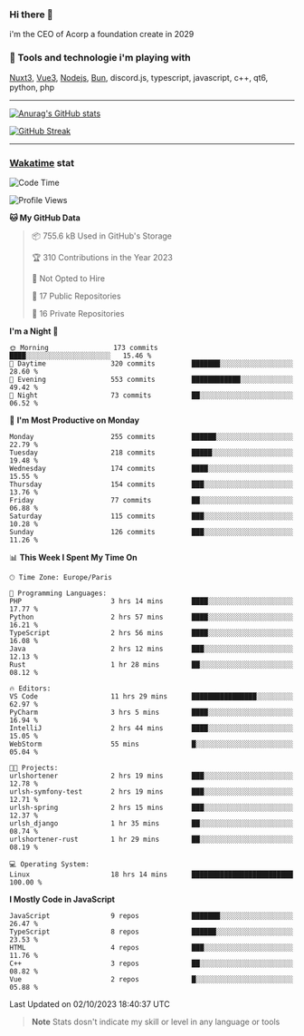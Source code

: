 ### Hi there 👋

i'm the CEO of Acorp a foundation create in 2029  

### 🧰 Tools and technologie i'm playing with

[Nuxt3](https://nuxt.com), [Vue3](https://vuejs.org/), [Nodejs](https://nodejs.org), [Bun](https://bun.sh/), discord.js, typescript, javascript, c++, qt6, python, php

---

[![Anurag's GitHub stats](https://github-readme-stats.vercel.app/api?username=ackimixs&show_icons=true&theme=github_dark&count_private=true)](https://www.ackimixs.xyz)

[![GitHub Streak](https://github-readme-streak-stats.herokuapp.com?user=Ackimixs&theme=github-dark-blue&date_format=j%20M%5B%20Y%5D&mode=weekly)](https://git.io/streak-stats)

---
 
 ### [Wakatime](https://wakatime.com/) stat

<!--START_SECTION:waka-->
![Code Time](http://img.shields.io/badge/Code%20Time-788%20hrs%2018%20mins-blue)

![Profile Views](http://img.shields.io/badge/Profile%20Views-0-blue)

**🐱 My GitHub Data** 

> 📦 755.6 kB Used in GitHub's Storage 
 > 
> 🏆 310 Contributions in the Year 2023
 > 
> 🚫 Not Opted to Hire
 > 
> 📜 17 Public Repositories 
 > 
> 🔑 16 Private Repositories 
 > 
**I'm a Night 🦉** 

```text
🌞 Morning                173 commits         ████░░░░░░░░░░░░░░░░░░░░░   15.46 % 
🌆 Daytime                320 commits         ███████░░░░░░░░░░░░░░░░░░   28.60 % 
🌃 Evening                553 commits         ████████████░░░░░░░░░░░░░   49.42 % 
🌙 Night                  73 commits          ██░░░░░░░░░░░░░░░░░░░░░░░   06.52 % 
```
📅 **I'm Most Productive on Monday** 

```text
Monday                   255 commits         ██████░░░░░░░░░░░░░░░░░░░   22.79 % 
Tuesday                  218 commits         █████░░░░░░░░░░░░░░░░░░░░   19.48 % 
Wednesday                174 commits         ████░░░░░░░░░░░░░░░░░░░░░   15.55 % 
Thursday                 154 commits         ███░░░░░░░░░░░░░░░░░░░░░░   13.76 % 
Friday                   77 commits          ██░░░░░░░░░░░░░░░░░░░░░░░   06.88 % 
Saturday                 115 commits         ███░░░░░░░░░░░░░░░░░░░░░░   10.28 % 
Sunday                   126 commits         ███░░░░░░░░░░░░░░░░░░░░░░   11.26 % 
```


📊 **This Week I Spent My Time On** 

```text
🕑︎ Time Zone: Europe/Paris

💬 Programming Languages: 
PHP                      3 hrs 14 mins       ████░░░░░░░░░░░░░░░░░░░░░   17.77 % 
Python                   2 hrs 57 mins       ████░░░░░░░░░░░░░░░░░░░░░   16.21 % 
TypeScript               2 hrs 56 mins       ████░░░░░░░░░░░░░░░░░░░░░   16.08 % 
Java                     2 hrs 12 mins       ███░░░░░░░░░░░░░░░░░░░░░░   12.13 % 
Rust                     1 hr 28 mins        ██░░░░░░░░░░░░░░░░░░░░░░░   08.12 % 

🔥 Editors: 
VS Code                  11 hrs 29 mins      ████████████████░░░░░░░░░   62.97 % 
PyCharm                  3 hrs 5 mins        ████░░░░░░░░░░░░░░░░░░░░░   16.94 % 
IntelliJ                 2 hrs 44 mins       ████░░░░░░░░░░░░░░░░░░░░░   15.05 % 
WebStorm                 55 mins             █░░░░░░░░░░░░░░░░░░░░░░░░   05.04 % 

🐱‍💻 Projects: 
urlshortener             2 hrs 19 mins       ███░░░░░░░░░░░░░░░░░░░░░░   12.78 % 
urlsh-symfony-test       2 hrs 19 mins       ███░░░░░░░░░░░░░░░░░░░░░░   12.71 % 
urlsh-spring             2 hrs 15 mins       ███░░░░░░░░░░░░░░░░░░░░░░   12.37 % 
urlsh_django             1 hr 35 mins        ██░░░░░░░░░░░░░░░░░░░░░░░   08.74 % 
urlshortener-rust        1 hr 29 mins        ██░░░░░░░░░░░░░░░░░░░░░░░   08.19 % 

💻 Operating System: 
Linux                    18 hrs 14 mins      █████████████████████████   100.00 % 
```

**I Mostly Code in JavaScript** 

```text
JavaScript               9 repos             ███████░░░░░░░░░░░░░░░░░░   26.47 % 
TypeScript               8 repos             ██████░░░░░░░░░░░░░░░░░░░   23.53 % 
HTML                     4 repos             ███░░░░░░░░░░░░░░░░░░░░░░   11.76 % 
C++                      3 repos             ██░░░░░░░░░░░░░░░░░░░░░░░   08.82 % 
Vue                      2 repos             █░░░░░░░░░░░░░░░░░░░░░░░░   05.88 % 
```




 Last Updated on 02/10/2023 18:40:37 UTC
<!--END_SECTION:waka-->

> **Note**
> Stats dosn't indicate my skill or level in any language or tools
